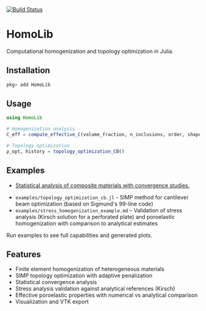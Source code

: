 [![Build Status](https://github.com/leycrimson/HomoLib.jl/actions/workflows/CI.yml/badge.svg?branch=main)](https://github.com/leycrimson/HomoLib.jl/actions/workflows/CI.yml?query=branch%3Amain)
# HomoLib

Computational homogenization and topology optimization in Julia.

## Installation

```julia
pkg> add HomoLib
```

## Usage

```julia
using HomoLib

# Homogenization analysis
C_eff = compute_effective_C(volume_fraction, n_inclusions, order, shape, element_type)

# Topology optimization  
ρ_opt, history = topology_optimization_CB()
```

## Examples
 * [Statistical analysis of composite materials with convergence studies.](https://https://github.com/Ngbosando/HomoLib.jl/blob/main/Example/sensitivity_analysis.md)
- `examples/topology_optimization_cb.jl` - SIMP method for cantilever beam optimization (based on Sigmund's 99-line code)
- `examples/stress_homogenization_example.md` – Validation of stress analysis (Kirsch solution for a perforated plate) and poroelastic homogenization with comparison to analytical estimates

Run examples to see full capabilities and generated plots.

## Features

- Finite element homogenization of heterogeneous materials
- SIMP topology optimization with adaptive penalization
- Statistical convergence analysis
- Stress analysis validation against analytical references (Kirsch)
- Effective poroelastic properties with numerical vs analytical comparison
- Visualization and VTK export

